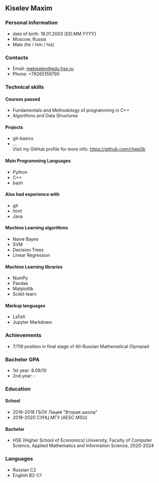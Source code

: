 ## Kiselev Maxim
### Personal information
- date of birth: 18.01.2003 [DD.MM.YYYY]
- Moscow, Russia
- Male (he / him / his)
### Contacts
- Email: mekiselev@edu.hse.ru
- Phone: +79265159790
### Technical skills
#### Courses passed
- Fundamentals and Methodology of programming in C++
- Algorithms and Data Structures
#### Projects
- git-basics
- ...   
Visit my GitHub profile for more info:
https://github.com/chep0k
#### Main Programming Languages
- Python
- C++
- bash
#### Also had experience with
- git
- html
- Java
#### Machine Learning algorithms
- Naive Bayes
- SVM
- Decision Trees
- Linear Regression
#### Machine Learning libraries
- NumPy
- Pandas
- Matplotlib
- Scikit-learn
#### Markup languages
- LaTeX
- Jupyter Markdown
### Achievements
- 7/119 position in final stage of All-Russian Mathematical Olympiad
### Bachelor GPA
- 1st year: 8.09/10
- 2nd year: -
### Education
#### School
- 2016-2018 ГБОУ Лицей "Вторая школа"
- 2018-2020 СУНЦ МГУ (AESC MSU)
#### Bachelor
- HSE (Higher School of Economics) University, Faculty of Computer Science, Applied Mathematics and Information Science, 2020-2024
### Languages
- Russian C2
- English B2-C1

